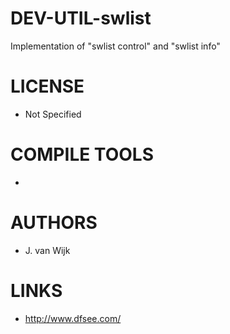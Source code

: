 # DEV-UTIL-swlist
Implementation of "swlist control" and "swlist info"

LICENSE
===============
* Not Specified

COMPILE TOOLS
===============
* 
 
AUTHORS
===============
* J. van Wijk

LINKS
===============
* http://www.dfsee.com/
